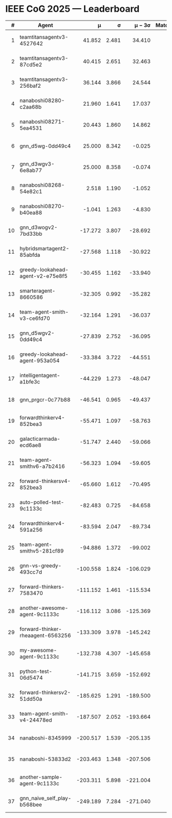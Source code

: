 # IEEE CoG 2025 — Leaderboard

| # | Agent | μ | σ | μ − 3σ | Matches | Updated |
|---:|---|---:|---:|---:|---:|---|
| 1 | teamtitansagentv3-4527642 | 41.852 | 2.481 | 34.410 | 420 | 2025-08-28 15:41 |
| 2 | teamtitansagentv3-87cd5e2 | 40.415 | 2.651 | 32.463 | 460 | 2025-08-28 15:41 |
| 3 | teamtitansagentv3-256baf2 | 36.144 | 3.866 | 24.544 | 260 | 2025-08-28 15:41 |
| 4 | nanaboshi08280-c2aa68b | 21.960 | 1.641 | 17.037 | 540 | 2025-08-28 15:41 |
| 5 | nanaboshi08271-5ea4531 | 20.443 | 1.860 | 14.862 | 600 | 2025-08-28 15:41 |
| 6 | gnn_d5wg-0dd49c4 | 25.000 | 8.342 | -0.025 | 20 | 2025-08-28 15:41 |
| 7 | gnn_d3wgv3-6e8ab77 | 25.000 | 8.358 | -0.074 | 60 | 2025-08-28 15:41 |
| 8 | nanaboshi08268-54e82c1 | 2.518 | 1.190 | -1.052 | 440 | 2025-08-28 15:41 |
| 9 | nanaboshi08270-b40ea88 | -1.041 | 1.263 | -4.830 | 640 | 2025-08-28 15:41 |
| 10 | gnn_d3wogv2-7bd33bb | -17.272 | 3.807 | -28.692 | 28 | 2025-08-28 15:41 |
| 11 | hybridsmartagent2-85abfda | -27.568 | 1.118 | -30.922 | 408 | 2025-08-28 15:41 |
| 12 | greedy-lookahead-agent-v2-e75e8f5 | -30.455 | 1.162 | -33.940 | 540 | 2025-08-28 15:41 |
| 13 | smarteragent-8660586 | -32.305 | 0.992 | -35.282 | 524 | 2025-08-28 15:41 |
| 14 | team-agent-smith-v3-ce6fd70 | -32.164 | 1.291 | -36.037 | 518 | 2025-08-28 15:41 |
| 15 | gnn_d5wgv2-0dd49c4 | -27.839 | 2.752 | -36.095 | 20 | 2025-08-28 15:41 |
| 16 | greedy-lookahead-agent-953a054 | -33.384 | 3.722 | -44.551 | 360 | 2025-08-28 15:41 |
| 17 | intelligentagent-a1bfe3c | -44.229 | 1.273 | -48.047 | 365 | 2025-08-28 15:41 |
| 18 | gnn_prgcr-0c77b88 | -46.541 | 0.965 | -49.437 | 340 | 2025-08-28 15:41 |
| 19 | forwardthinkerv4-852bea3 | -55.471 | 1.097 | -58.763 | 398 | 2025-08-28 15:41 |
| 20 | galacticarmada-ecd6ae8 | -51.747 | 2.440 | -59.066 | 460 | 2025-08-28 15:41 |
| 21 | team-agent-smithv6-a7b2416 | -56.323 | 1.094 | -59.605 | 500 | 2025-08-28 15:41 |
| 22 | forward-thinkersv4-852bea3 | -65.660 | 1.612 | -70.495 | 309 | 2025-08-28 15:41 |
| 23 | auto-polled-test-9c1133c | -82.483 | 0.725 | -84.658 | 500 | 2025-08-28 15:41 |
| 24 | forwardthinkerv4-591a256 | -83.594 | 2.047 | -89.734 | 434 | 2025-08-28 15:41 |
| 25 | team-agent-smithv5-281cf89 | -94.886 | 1.372 | -99.002 | 300 | 2025-08-28 15:41 |
| 26 | gnn-vs-greedy-493cc7d | -100.558 | 1.824 | -106.029 | 260 | 2025-08-28 15:41 |
| 27 | forward-thinkers-7583470 | -111.152 | 1.461 | -115.534 | 440 | 2025-08-28 15:41 |
| 28 | another-awesome-agent-9c1133c | -116.112 | 3.086 | -125.369 | 320 | 2025-08-28 15:41 |
| 29 | forward-thinker-rheaagent-6563256 | -133.309 | 3.978 | -145.242 | 544 | 2025-08-28 15:41 |
| 30 | my-awesome-agent-9c1133c | -132.738 | 4.307 | -145.658 | 400 | 2025-08-28 15:41 |
| 31 | python-test-06d5474 | -141.715 | 3.659 | -152.692 | 400 | 2025-08-28 15:41 |
| 32 | forward-thinkersv2-51dd50a | -185.625 | 1.291 | -189.500 | 444 | 2025-08-28 15:41 |
| 33 | team-agent-smith-v4-24478ed | -187.507 | 2.052 | -193.664 | 478 | 2025-08-28 15:41 |
| 34 | nanaboshi-8345999 | -200.517 | 1.539 | -205.135 | 380 | 2025-08-28 15:41 |
| 35 | nanaboshi-53833d2 | -203.463 | 1.348 | -207.506 | 460 | 2025-08-28 15:41 |
| 36 | another-sample-agent-9c1133c | -203.311 | 5.898 | -221.004 | 540 | 2025-08-28 15:41 |
| 37 | gnn_naive_self_play-b568bee | -249.189 | 7.284 | -271.040 | 280 | 2025-08-28 15:41 |
